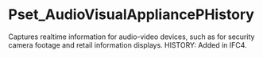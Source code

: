 # Pset_AudioVisualAppliancePHistory

Captures realtime information for audio-video devices, such as for security camera footage and retail information displays.  HISTORY: Added in IFC4.

